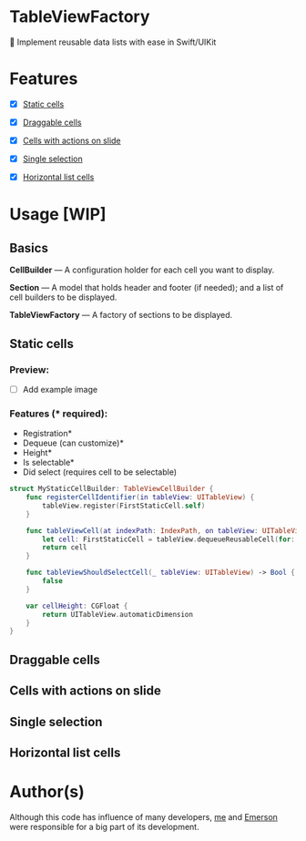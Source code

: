 # TableViewFactory

🧩 Implement reusable data lists with ease in Swift/UIKit

# Features

- [x] [Static cells](#static-cells)

- [x] [Draggable cells](#draggable-cells)

- [x] [Cells with actions on slide](#cells-with-actions-on-slide)

- [x] [Single selection](#single-selection)

- [x] [Horizontal list cells](#horizontal-list-cells)

# Usage [WIP]

## Basics

**CellBuilder** — A configuration holder for each cell you want to display.

**Section** — A model that holds header and footer (if needed); and a list of cell builders to be displayed.

**TableViewFactory** — A factory of sections to be displayed.

## Static cells

### Preview:
- [ ] Add example image

### Features (* required):

- Registration*
- Dequeue (can customize)*
- Height*
- Is selectable*
- Did select (requires cell to be selectable)

```swift
struct MyStaticCellBuilder: TableViewCellBuilder {
    func registerCellIdentifier(in tableView: UITableView) {
        tableView.register(FirstStaticCell.self)
    }

    func tableViewCell(at indexPath: IndexPath, on tableView: UITableView) -> UITableViewCell {
        let cell: FirstStaticCell = tableView.dequeueReusableCell(for: indexPath)
        return cell
    }

    func tableViewShouldSelectCell(_ tableView: UITableView) -> Bool {
        false
    }

    var cellHeight: CGFloat {
        return UITableView.automaticDimension
    }
}
```

## Draggable cells

## Cells with actions on slide

## Single selection

## Horizontal list cells

# Author(s)
Although this code has influence of many developers, [me](https://github.com/mugbug) and [Emerson](https://github.com/emmendesf) were responsible for a big part of its development.
